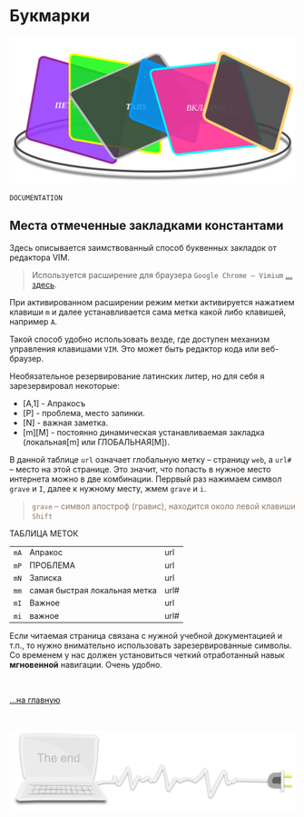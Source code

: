 <div class="navi"><nav id="navi"><!-- js --></nav></div>

# Букмарки

<span id="buki-bookmarks-img" class="img" onclick="imgResize()">![img](assets/svg/buki-bookmarks.svg)</span>

	DOCUMENTATION

## Места отмеченные закладками константами


Здесь описывается заимствованный способ буквенных закладок от редактора VIM.

>Используется расширение для браузера `Google Chrome – Vimium` […здесь](https://chrome.google.com/webstore/detail/vimium/dbepggeogbaibhgnhhndojpepiihcmeb).

При активированном расширении режим метки активируется нажатием клавиши `m` и далее устанавливается сама метка какой либо клавишей, например `A`.

Такой способ удобно использовать везде, где доступен механизм управления клавишами `VIM`. Это может быть редактор кода или веб-браузер.

Необязательное резервирование латинских литер, но для себя я зарезервировал некоторые:

- [A,1] - Апракосъ
- [P] - проблема, место запинки.
- [N] - важная заметка.
- [m][M] - постоянно динамическая устанавливаемая закладка (локальная[m] или ГЛОБАЛЬНАЯ[M]).

В данной таблице `url` означает глобальную метку –  страницу `web`, а `url#` – место на этой странице. Это значит, что попасть в нужное место интернета можно в две комбинации. Перрвый раз нажимаем символ `grave` и `I`, далее к нужному месту, жмем `grave` и `i`.  

><span style="color: #8F7161;">`grave` – символ апостроф (гравис), находится около левой клавиши `Shift` </span>
 
ТАБЛИЦА МЕТОК 

|        |                               |      |
| :----- | :---------------------------- | :--- |
| `mA`   | Апракос                       | url  |
| `mP`   | ПРОБЛЕМА                      | url  |
| `mN`   | Записка                       | url  |
| `mm`   | самая быстрая локальная метка | url# |
| `mI`   | Важное                        | url  |
| `mi`   | важное                        | url# |


Если читаемая страница связана с нужной учебной документацией и т.п., то нужно внимательно использовать зарезервированные символы. Со временем у нас должен установиться четкий отработанный навык **мгновенной** навигации. Очень удобно.

<br>

[…на главную](/)

<br>

<span id="comp-end-img" class="img" onclick="imgResize()">![img](assets/svg/comp-end.svg)</span>

<script src="assets/js/navi.js"></script>
